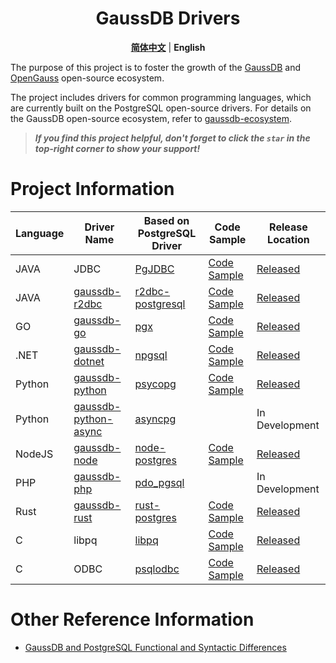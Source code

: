 <p align="center">
  <h1 align="center">GaussDB Drivers</h1>
  <p align="center">
    <a href="README_ZH.md"><strong>简体中文</strong></a> | <strong>English</strong>
  </p>

The purpose of this project is to foster the growth of the [GaussDB](https://www.huaweicloud.com/product/gaussdb.html) and [OpenGauss](https://opengauss.org/zh/) open-source ecosystem.

The project includes drivers for common programming languages, which are currently built on the PostgreSQL open-source drivers. For details on the GaussDB open-source ecosystem, refer to [gaussdb-ecosystem](https://github.com/HuaweiCloudDeveloper/gaussdb-ecosystem).

> ***If you find this project helpful, don't forget to click the `star` in the top-right corner to show your support!***

# Project Information

| Language   | Driver Name                                                                          | Based on PostgreSQL Driver | Code Sample                                                 | Release Location |
| ------ | --------------------------------------------------------------------------------- | ------------------------------------------------------------------ | ------------------- | ------------------- |
| JAVA   | JDBC       | [PgJDBC](https://github.com/pgjdbc/pgjdbc)        | [Code Sample](https://support.huaweicloud.com/distributed-devg-v8-gaussdb/gaussdb-12-0059.html)  |     [Released](https://repo.maven.apache.org/maven2/com/huaweicloud/gaussdb/gaussdbjdbc/)             |
| JAVA   | [gaussdb-r2dbc](https://github.com/HuaweiCloudDeveloper/gaussdb-r2dbc)               | [r2dbc-postgresql](https://github.com/pgjdbc/r2dbc-postgresql)        | [Code Sample](https://github.com/HuaweiCloudDeveloper/gaussdb-r2dbc-examples)  |     [Released](https://repo.maven.apache.org/maven2/com/huaweicloud/gaussdb/gaussdb-r2dbc/)             |
| GO     | [gaussdb-go](https://github.com/HuaweiCloudDeveloper/gaussdb-go)                     | [pgx](https://github.com/jackc/pgx)                                   | [Code Sample](https://github.com/HuaweiCloudDeveloper/gaussdb-go/tree/master/examples) |     [Released](https://pkg.go.dev/github.com/HuaweiCloudDeveloper/gaussdb-go)           |
| .NET   | [gaussdb-dotnet](https://github.com/HuaweiCloudDeveloper/gaussdb-dotnet)             | [npgsql](https://github.com/npgsql/npgsql)                            | [Code Sample](https://github.com/HuaweiCloudDeveloper/gaussdb-dotnet/tree/main/example)   |     [Released](https://www.nuget.org/packages/HuaweiCloud.Driver.GaussDB/)             |
| Python | [gaussdb-python](https://github.com/HuaweiCloudDeveloper/gaussdb-python)             | [psycopg](https://github.com/psycopg/psycopg)                         | [Code Sample](https://github.com/HuaweiCloudDeveloper/gaussdb-python/tree/master/example)  |  [Released](https://pypi.org/project/gaussdb/)             |
| Python | [gaussdb-python-async](https://github.com/HuaweiCloudDeveloper/gaussdb-python-async) | [asyncpg](https://github.com/MagicStack/asyncpg)                      |   | In Development               |
| NodeJS | [gaussdb-node](https://github.com/HuaweiCloudDeveloper/gaussdb-node)                 | [node-postgres](https://github.com/brianc/node-postgres)              |  [Code Sample](https://github.com/HuaweiCloudDeveloper/gaussdb-node/tree/master/examples)   |  [Released](https://www.npmjs.com/package/gaussdb-node)               |
| PHP    | [gaussdb-php](https://github.com/HuaweiCloudDeveloper/gaussdb-php)                   | [pdo_pgsql](https://github.com/php/php-src/tree/master/ext/pdo_pgsql) |  | In Development |
| Rust   | [gaussdb-rust](https://github.com/HuaweiCloudDeveloper/gaussdb-rust)                 | [rust-postgres](https://github.com/sfackler/rust-postgres/)           |  [Code Sample](https://github.com/HuaweiCloudDeveloper/gaussdb-rust/tree/master/examples)     | [Released](https://crates.io/crates/gaussdb)               |
| C   | libpq   | [libpq](https://github.com/postgres/postgres/blob/master/src/include/libpq/libpq.h)           |  [Code Sample](https://support.huaweicloud.com/distributed-devg-v8-gaussdb/gaussdb-12-1845.html)     | [Released](https://support.huaweicloud.com/distributed-devg-v8-gaussdb/gaussdb-12-1845.html)               |
| C   | ODBC   | [psqlodbc](https://github.com/postgresql-interfaces/psqlodbc)           |  [Code Sample](https://support.huaweicloud.com/distributed-devg-v8-gaussdb/gaussdb-12-1832.html)     | [Released](https://support.huaweicloud.com/distributed-devg-v8-gaussdb/gaussdb-12-1830.html)               |

# Other Reference Information

* [GaussDB and PostgreSQL Functional and Syntactic Differences](docs/diff-gaussdb-postgres.md)
